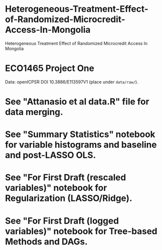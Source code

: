 # Heterogeneous-Treatment-Effect-of-Randomized-Microcredit-Access-In-Mongolia
Heterogeneous Treatment Effect of Randomized Microcredit Access In Mongolia

# ECO1465 Project One
Data: openICPSR DOI 10.3886/E113597V1 (place under `data/raw/`).

# See "Attanasio et al data.R" file for data merging.
# See "Summary Statistics" notebook for variable histograms and baseline and post-LASSO OLS.
# See "For First Draft (rescaled variables)" notebook for Regularization (LASSO/Ridge).
# See "For First Draft (logged variables)" notebook for Tree-based Methods and DAGs.
